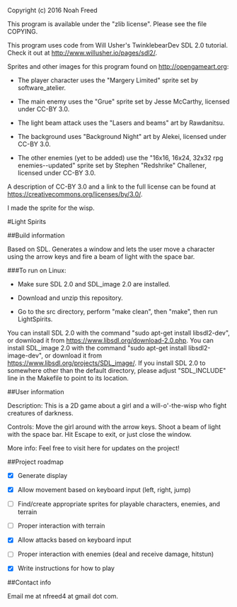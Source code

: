 Copyright (c) 2016 Noah Freed

This program is available under the "zlib license". Please see the file COPYING.

This program uses code from Will Usher's TwinklebearDev SDL 2.0 tutorial. Check it out at http://www.willusher.io/pages/sdl2/.

Sprites and other images for this program found on http://opengameart.org:

- The player character uses the "Margery Limited" sprite set by software_atelier.

- The main enemy uses the "Grue" sprite set by Jesse McCarthy, licensed under CC-BY 3.0.

- The light beam attack uses the "Lasers and beams" art by Rawdanitsu.

- The background uses "Background Night" art by Alekei, licensed under CC-BY 3.0.

- The other enemies (yet to be added) use the "16x16, 16x24, 32x32 rpg enemies--updated" sprite set by Stephen "Redshrike" Challener, licensed under CC-BY 3.0.

A description of CC-BY 3.0 and a link to the full license can be found at https://creativecommons.org/licenses/by/3.0/.

I made the sprite for the wisp.

#Light Spirits

##Build information

Based on SDL. 
Generates a window and lets the user move a character using the arrow keys and fire a beam of light with the space bar.

###To run on Linux:

- Make sure SDL 2.0 and SDL_image 2.0 are installed. 

- Download and unzip this repository.

- Go to the src directory, perform "make clean", then "make", then run LightSpirits.

You can install SDL 2.0 with the command "sudo apt-get install libsdl2-dev", or download it from https://www.libsdl.org/download-2.0.php. 
You can install SDL_image 2.0 with the command "sudo apt-get install libsdl2-image-dev", or download it from https://www.libsdl.org/projects/SDL_image/.
If you install SDL 2.0 to somewhere other than the default directory, please adjust "SDL_INCLUDE" line in the Makefile to point to its location.

##User information

Description: This is a 2D game about a girl and a will-o'-the-wisp who fight creatures of darkness.

Controls: Move the girl around with the arrow keys. Shoot a beam of light with the space bar. Hit Escape to exit, or just close the window.

More info: Feel free to visit here for updates on the project!

##Project roadmap

- [x] Generate display

- [x] Allow movement based on keyboard input (left, right, jump)

- [ ] Find/create appropriate sprites for playable characters, enemies, and terrain

- [ ] Proper interaction with terrain

- [x] Allow attacks based on keyboard input

- [ ] Proper interaction with enemies (deal and receive damage, hitstun)

- [x] Write instructions for how to play

##Contact info

Email me at nfreed4 at gmail dot com.
